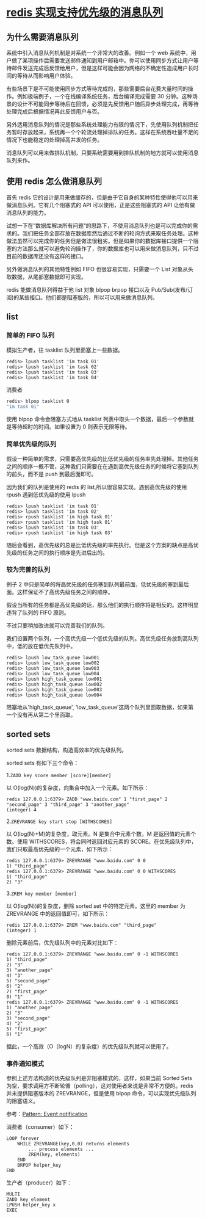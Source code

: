 # [redis 实现支持优先级的消息队列](https://www.cnblogs.com/laozhbook/p/redis_queue.html)

## 为什么需要消息队列

系统中引入消息队列机制是对系统一个非常大的改善。例如一个 web 系统中，用户做了某项操作后需要发送邮件通知到用户邮箱中。你可以使用同步方式让用户等待邮件发送完成后反馈给用户，但是这样可能会因为网络的不确定性造成用户长时间的等待从而影响用户体验。

有些场景下是不可能使用同步方式等待完成的，那些需要后台花费大量时间的操作。例如极端例子，一个在线编译系统任务，后台编译完成需要 30 分钟。这种场景的设计不可能同步等待后在回馈，必须是先反馈用户随后异步处理完成，再等待处理完成后根据情况再此反馈用户与否。

另外适用消息队列的情况是那些系统处理能力有限的情况下，先使用队列机制把任务暂时存放起来，系统再一个个轮流处理掉排队的任务。这样在系统吞吐量不足的情况下也能稳定的处理掉高并发的任务。

消息队列可以用来做排队机制，只要系统需要用到排队机制的地方就可以使用消息队列来作。

## 使用 redis 怎么做消息队列

首先 redis 它的设计是用来做缓存的，但是由于它自身的某种特性使得他可以用来做消息队列。它有几个阻塞式的 API 可以使用，正是这些阻塞式的 API 让他有做消息队列的能力。

试想一下在”数据库解决所有问题“的思路下，不使用消息队列也是可以完成你的需求的。我们把任务全部存放在数据库然后通过不断的轮询方式来取任务处理。这种做法虽然可以完成你的任务但是做法很粗劣。但是如果你的数据库接口提供一个阻塞的方法那么就可以避免轮询操作了，你的数据库也可以用来做消息队列，只不过目前的数据库还没有这样的接口。

另外做消息队列的其他特性例如 FIFO 也很容易实现，只需要一个 List 对象从头取数据，从尾部塞数据即可实现。

redis 能做消息队列得益于他 list 对象 blpop brpop 接口以及 Pub/Sub(发布/订阅)的某些接口。他们都是阻塞版的，所以可以用来做消息队列。

## list

### 简单的 FIFO 队列

模拟生产者，往 tasklist 队列里面塞上一些数据。

```shell
redis> lpush tasklist 'im task 01'
redis> lpush tasklist 'im task 02'
redis> lpush tasklist 'im task 03'
redis> lpush tasklist 'im task 04'
```

消费者

```bash
redis> blpop tasklist 0
"im task 01"
```

使用 blpop 命令会阻塞方式地从 tasklist 列表中取头一个数据，最后一个参数就是等待超时的时间。如果设置为 0 则表示无限等待。

### 简单优先级的队列

假设一种简单的需求，只需要高优先级的比低优先级的任务率先处理掉。其他任务之间的顺序一概不管，这种我们只需要在在遇到高优先级任务的时候将它塞到队列的前头，而不是 push 到最后面即可。

因为我们的队列是使用的 redis 的 list,所以很容易实现。遇到高优先级的使用 rpush 遇到低优先级的使用 lpush

```shell
redis> lpush tasklist 'im task 01'
redis> lpush tasklist 'im task 02'
redis> rpush tasklist 'im high task 01'
redis> rpush tasklist 'im high task 01'
redis> lpush tasklist 'im task 03'
redis> rpush tasklist 'im high task 03'
```

随后会看到，高优先级的总是比低优先级的率先执行。但是这个方案的缺点是高优先级的任务之间的执行顺序是先进后出的。

### 较为完善的队列

例子 2 中只是简单的将高优先级的任务塞到队列最前面，低优先级的塞到最后面。这样保证不了高优先级任务之间的顺序。

假设当所有的任务都是高优先级的话，那么他们的执行顺序将是相反的。这样明显违背了队列的 FIFO 原则。

不过只要稍加改进就可以完善我们的队列。

我们设置两个队列，一个高优先级一个低优先级的队列。高优先级任务放到高队列中，低的放在低优先队列中。

```shell
redis> lpush low_task_queue low001
redis> lpush low_task_queue low002
redis> lpush low_task_queue low003
redis> lpush low_task_queue low004
redis> lpush high_task_queue low001
redis> lpush high_task_queue low002
redis> lpush high_task_queue low003
redis> lpush high_task_queue low004
```

阻塞地从'high_task_queue', 'low_task_queue'这两个队列里面取数据，如果第一个没有再从第二个里面取。

## sorted sets

sorted sets 数据结构，构造高效率的优先级队列。

sorted sets 有如下三个命令：

1.`ZADD key score member [score][member]`

以 O(log(N))的复杂度，向集合中加入一个元素。如下所示：

```
redis 127.0.0.1:6379> ZADD "www.baidu.com" 1 "first_page" 2 "second_page" 3 "third_page" 3 "another_page"
(integer) 4
```

2.`ZREVRANGE key start stop [WITHSCORES]`

以 O(log(N)+M)的复杂度，取元素。N 是集合中元素个数，M 是返回值的元素个数。使用 WITHSCORES，将会同时返回对应元素的 SCORE。在优先级队列中，我们只取最高优先级的一个元素，如下所示：

```
redis 127.0.0.1:6379> ZREVRANGE "www.baidu.com" 0 0
1) "third_page"
redis 127.0.0.1:6379> ZREVRANGE "www.baidu.com" 0 0 WITHSCORES
1) "third_page"
2) "3"
```

3.`ZREM key member [member]`

以 O(log(N))的复杂度，删除 sorted set 中的特定元素。这里的 member 为 ZREVRANGE 中的返回值即可，如下所示：

```
redis 127.0.0.1:6379> ZREM "www.baidu.com" "third_page"
(integer) 1
```

删除元素前后，优先级队列中的元素对比如下：

```
redis 127.0.0.1:6379> ZREVRANGE "www.baidu.com" 0 -1 WITHSCORES
1) "third_page"
2) "3"
3) "another_page"
4) "3"
5) "second_page"
6) "2"
7) "first_page"
8) "1"
redis 127.0.0.1:6379> ZREVRANGE "www.baidu.com" 0 -1 WITHSCORES
1) "another_page"
2) "3"
3) "second_page"
4) "2"
5) "first_page"
6) "1"
```

据此，一个高效（O（logN）的复杂度）的优先级队列就可以使用了。

### 事件通知模式

参照上述方法构造的优先级队列是非阻塞模式的，这样，如果当前 Sorted Sets 为空，要求调用方不断轮循（polling），这对使用者来说是非常不方便的。redis 并未提供阻塞版本的 ZREVRANGE，但是使用 blpop 命令，可以实现优先级队列的阻塞语义。

参考：[Pattern: Event notification](http://redis.io/commands/blpop)

消费者（consumer）如下：

```
LOOP forever
    WHILE ZREVRANGE(key,0,0) returns elements
        ... process elements ...
        ZREM(key, elements)
    END
    BRPOP helper_key
END
```

生产者（producer）如下：

```
MULTI
ZADD key element
LPUSH helper_key x
EXEC
```
